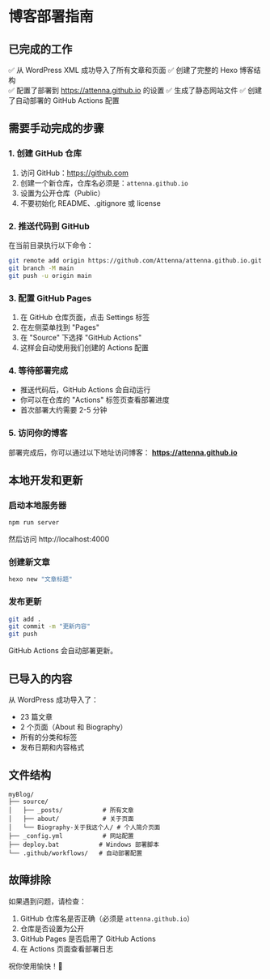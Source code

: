# 博客部署指南

## 已完成的工作

✅ 从 WordPress XML 成功导入了所有文章和页面
✅ 创建了完整的 Hexo 博客结构  
✅ 配置了部署到 https://attenna.github.io 的设置
✅ 生成了静态网站文件
✅ 创建了自动部署的 GitHub Actions 配置

## 需要手动完成的步骤

### 1. 创建 GitHub 仓库

1. 访问 GitHub：https://github.com
2. 创建一个新仓库，仓库名必须是：`attenna.github.io`
3. 设置为公开仓库（Public）
4. 不要初始化 README、.gitignore 或 license

### 2. 推送代码到 GitHub

在当前目录执行以下命令：

```bash
git remote add origin https://github.com/Attenna/attenna.github.io.git
git branch -M main
git push -u origin main
```

### 3. 配置 GitHub Pages

1. 在 GitHub 仓库页面，点击 Settings 标签
2. 在左侧菜单找到 "Pages"
3. 在 "Source" 下选择 "GitHub Actions"
4. 这样会自动使用我们创建的 Actions 配置

### 4. 等待部署完成

- 推送代码后，GitHub Actions 会自动运行
- 你可以在仓库的 "Actions" 标签页查看部署进度
- 首次部署大约需要 2-5 分钟

### 5. 访问你的博客

部署完成后，你可以通过以下地址访问博客：
**https://attenna.github.io**

## 本地开发和更新

### 启动本地服务器
```bash
npm run server
```
然后访问 http://localhost:4000

### 创建新文章
```bash
hexo new "文章标题"
```

### 发布更新
```bash
git add .
git commit -m "更新内容"
git push
```

GitHub Actions 会自动部署更新。

## 已导入的内容

从 WordPress 成功导入了：
- 23 篇文章
- 2 个页面（About 和 Biography）
- 所有的分类和标签
- 发布日期和内容格式

## 文件结构

```
myBlog/
├── source/
│   ├── _posts/           # 所有文章
│   ├── about/            # 关于页面
│   └── Biography-关于我这个人/ # 个人简介页面
├── _config.yml           # 网站配置
├── deploy.bat           # Windows 部署脚本
└── .github/workflows/   # 自动部署配置
```

## 故障排除

如果遇到问题，请检查：
1. GitHub 仓库名是否正确（必须是 `attenna.github.io`）
2. 仓库是否设置为公开
3. GitHub Pages 是否启用了 GitHub Actions
4. 在 Actions 页面查看部署日志

祝你使用愉快！🎉
